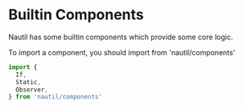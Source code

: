 # Builtin Components

Nautil has some builtin components which provide some core logic.

To import a component, you should import from 'nautil/components'

```js
import {
  If,
  Static,
  Observer,
} from 'nautil/components'
```
